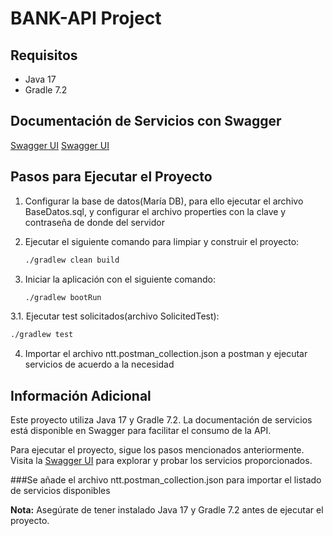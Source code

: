 # BANK-API Project

## Requisitos
- Java 17
- Gradle 7.2

## Documentación de Servicios con Swagger
[Swagger UI](http://localhost:8080/swagger-ui/index.html)
[Swagger UI](http://localhost:8081/swagger-ui/index.html)

## Pasos para Ejecutar el Proyecto
1. Configurar la base de datos(María DB), para ello ejecutar el archivo BaseDatos.sql, y configurar el archivo properties con la clave y contraseña de donde del servidor

2. Ejecutar el siguiente comando para limpiar y construir el proyecto:
    ```bash
    ./gradlew clean build
    ```

3. Iniciar la aplicación con el siguiente comando:
    ```bash
    ./gradlew bootRun
    ```
3.1. Ejecutar test solicitados(archivo SolicitedTest):
   ```bash
   ./gradlew test
   ```
4. Importar el archivo ntt.postman_collection.json a postman y ejecutar servicios de acuerdo a la necesidad


## Información Adicional
Este proyecto utiliza Java 17 y Gradle 7.2. La documentación de servicios está disponible en Swagger para facilitar el consumo de la API.

Para ejecutar el proyecto, sigue los pasos mencionados anteriormente. Visita la [Swagger UI](http://localhost:8080/swagger-ui/index.html) para explorar y probar los servicios proporcionados.

###Se añade el archivo ntt.postman_collection.json para importar el listado de servicios disponibles

**Nota:** Asegúrate de tener instalado Java 17 y Gradle 7.2 antes de ejecutar el proyecto.
